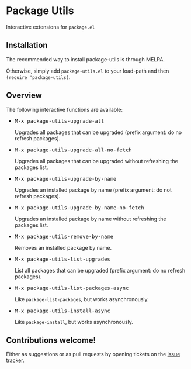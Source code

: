 # Package Utils

Interactive extensions for `package.el`

## Installation

The recommended way to install package-utils is through MELPA.

Otherwise, simply add `package-utils.el` to your load-path and then `(require 'package-utils)`.

## Overview

The following interactive functions are available:

* <kbd>M-x package-utils-upgrade-all</kbd>

  Upgrades all packages that can be upgraded (prefix argument: do no refresh packages).

* <kbd>M-x package-utils-upgrade-all-no-fetch</kbd>

  Upgrades all packages that can be upgraded without refreshing the packages list.

* <kbd>M-x package-utils-upgrade-by-name</kbd>

  Upgrades an installed package by name (prefix argument: do not refresh packages).

* <kbd>M-x package-utils-upgrade-by-name-no-fetch</kbd>

  Upgrades an installed package by name without refreshing the packages list.

* <kbd>M-x package-utils-remove-by-name</kbd>

  Removes an installed package by name.

* <kbd>M-x package-utils-list-upgrades</kbd>

  List all packages that can be upgraded (prefix argument: do no refresh packages).

* <kbd>M-x package-utils-list-packages-async</kbd>

  Like `package-list-packages`, but works asynchronously.

* <kbd>M-x package-utils-install-async</kbd>

  Like `package-install`, but works asynchronously.

## Contributions welcome!

Either as suggestions or as pull requests by opening tickets on the
[issue tracker](https://github.com/Silex/package-utils/issues).
